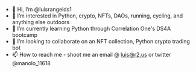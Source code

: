 - 👋 Hi, I’m @luisrangelds1
- 👀 I’m interested in Python, crypto, NFTs, DAOs, running, cycling, and anything else outdoors
- 🌱 I’m currently learning Python through Correlation One's DS4A bootcamp
- 💞️ I’m looking to collaborate on an NFT collection, Python crypto trading bot
- 📫 How to reach me - shoot me an email @ luis@r2.us or twitter @manolo_11618


